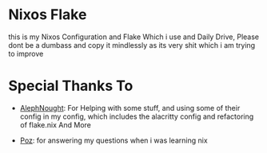# Nixos Flake 
this is my Nixos Configuration and Flake Which i use and Daily Drive, Please dont be a dumbass and copy it mindlessly as its very shit which i am trying to improve 

# Special Thanks To
- [AlephNought](https://github.com/AlephNought0): For Helping with some stuff, and using some of their config in my config, which includes the alacritty config and refactoring of flake.nix And More

- [Poz](https://git.jacekpoz.pl/jacekpoz): for answering my questions when i was learning nix



